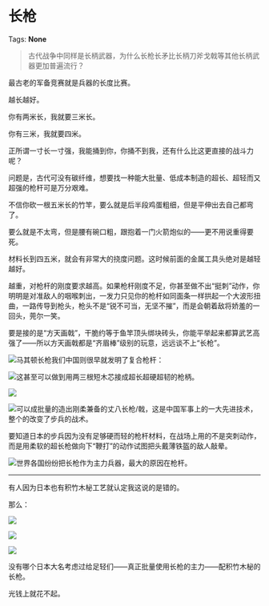# 长枪

Tags: **None**

> 古代战争中同样是长柄武器，为什么长枪长矛比长柄刀斧戈戟等其他长柄武器更加普遍流行？



最古老的军备竞赛就是兵器的长度比赛。

越长越好。

你有两米长，我就要三米长。

你有三米，我就要四米。

正所谓一寸长一寸强，我能捅到你，你捅不到我，还有什么比这更直接的战斗力呢？

问题是，古代可没有碳纤维，想要找一种能大批量、低成本制造的超长、超轻而又超强的枪杆可是万分艰难。

不信你砍一根五米长的竹竿，要么就是后半段鸡蛋粗细，但是平伸出去自己都弯了。

要么就是不太弯，但是腰有碗口粗，跟抱着一门火箭炮似的——更不用说重得要死。

材料长到四五米，就会有非常大的挠度问题。这时候前面的金属工具头绝对是越轻越好。

越重，对枪杆的刚度要求越高。如果枪杆刚度不足，你甚至做不出“挺刺”动作，你明明是对准敌人的咽喉刺出，一发力只见你的枪杆如同面条一样拱起一个大波形扭曲，一路传导到枪头，枪头不是“锐不可当，无坚不摧”，而是会朝着敌将娇羞的一回头，莞尔一笑。

要是接的是“方天画戟”，干脆约等于鱼竿顶头绑块砖头，你能平举起来都算武艺高强了——所以方天画戟都是“齐眉棒”级别的玩意，远远谈不上“长枪”。

![](https://pic1.zhimg.com/50/v2-6a2dc3faf5444b146fd251367f1c2849_720w.jpg?source=1940ef5c)马其顿长枪我们中国则很早就发明了复合枪杆：

![](https://pic2.zhimg.com/50/v2-8af6fa0c65ffaf0e3eca0121002c4a17_720w.jpg?source=1940ef5c)这甚至可以做到用两三根短木芯接成超长超硬超韧的枪柄。

![](https://pica.zhimg.com/50/v2-11515568b7cc3e11906c1d18c172d91a_720w.jpg?source=1940ef5c)  


![](https://pica.zhimg.com/50/v2-ea59ead1285bdecd18a014ad384ff6d5_720w.jpg?source=1940ef5c)可以成批量的造出刚柔兼备的丈八长枪/戟，这是中国军事上的一大先进技术，整个的改变了步兵的战术。

要知道日本的步兵因为没有足够硬而轻的枪杆材料，在战场上用的不是突刺动作，而是用柔软的超长枪做向下“鞭打”的动作试图把头戴薄铁盔的敌人敲晕。

![](https://pic1.zhimg.com/50/v2-1491119235652384c6d782eaa75aa5c0_720w.jpg?source=1940ef5c)世界各国纷纷把长枪作为主力兵器，最大的原因在枪杆。



---

有人因为日本也有积竹木柲工艺就认定我这说的是错的。

那么：

![](https://pic3.zhimg.com/50/v2-a599a2713868d88c1c068aefcf026da4_720w.jpg?source=1940ef5c)  


![](https://pic3.zhimg.com/50/v2-502cfc316af39acdfb2b5e237c843a7d_720w.jpg?source=1940ef5c)  


![](https://pic4.zhimg.com/50/v2-4d3803be451afff29f8d621f918cfce3_720w.jpg?source=1940ef5c)  


没有哪个日本大名考虑过给足轻们——真正批量使用长枪的主力——配积竹木柲的长枪。

光钱上就花不起。



